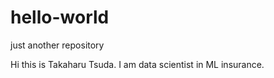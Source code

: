 # hello-world
just another repository

Hi this is Takaharu Tsuda. I am data scientist in ML insurance.
